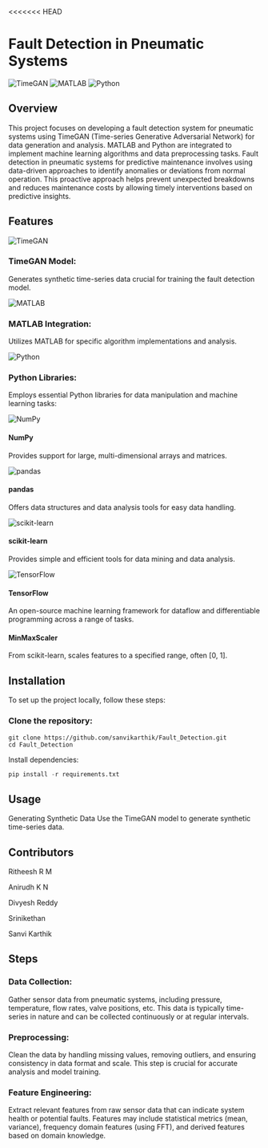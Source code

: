 <<<<<<< HEAD
# Fault Detection in Pneumatic Systems

 ![TimeGAN](https://img.icons8.com/color/48/000000/time.png)
![MATLAB](https://skillicons.dev/icons?i=matlab)
 ![Python](https://img.icons8.com/color/48/000000/python.png)
 
## Overview
This project focuses on developing a fault detection system for pneumatic systems using TimeGAN (Time-series Generative Adversarial Network) for data generation and analysis.
 MATLAB and Python are integrated to implement machine learning algorithms and data preprocessing tasks.
Fault detection in pneumatic systems for predictive maintenance involves using data-driven approaches to identify anomalies or deviations from normal operation. This proactive approach helps prevent unexpected breakdowns and reduces maintenance costs by allowing timely interventions based on predictive insights.


## Features

![TimeGAN](https://img.icons8.com/color/48/000000/time.png)
### TimeGAN Model: 
Generates synthetic time-series data crucial for training the fault detection model.

![MATLAB](https://skillicons.dev/icons?i=matlab)
### MATLAB Integration: 
Utilizes MATLAB for specific algorithm implementations and analysis.

![Python](https://img.icons8.com/color/48/000000/python.png)
### Python Libraries: 
Employs essential Python libraries for data manipulation and machine learning tasks:

![NumPy](https://img.icons8.com/color/48/000000/numpy.png)
#### NumPy 
Provides support for large, multi-dimensional arrays and matrices.

![pandas](https://img.icons8.com/color/48/000000/pandas.png)
#### pandas 
Offers data structures and data analysis tools for easy data handling.

![scikit-learn](https://img.icons8.com/color/48/000000/python.png)
#### scikit-learn 
 Provides simple and efficient tools for data mining and data analysis.

![TensorFlow](https://img.icons8.com/color/48/000000/tensorflow.png)
#### TensorFlow 
 An open-source machine learning framework for dataflow and differentiable programming across a range of tasks.

#### MinMaxScaler 
From scikit-learn, scales features to a specified range, often [0, 1].

## Installation
To set up the project locally, follow these steps:

### Clone the repository:


```console
git clone https://github.com/sanvikarthik/Fault_Detection.git
cd Fault_Detection
```
Install dependencies:


```python
pip install -r requirements.txt
```
## Usage
Generating Synthetic Data
Use the TimeGAN model to generate synthetic time-series data.

## Contributors
Ritheesh R M

Anirudh K N 

Divyesh Reddy 

Srinikethan 

Sanvi Karthik 


## Steps 
### Data Collection:
 Gather sensor data from pneumatic systems, including pressure, temperature, flow rates, valve positions, etc. This data is typically time-series in nature and can be collected continuously or at regular intervals.

### Preprocessing: 
Clean the data by handling missing values, removing outliers, and ensuring consistency in data format and scale. This step is crucial for accurate analysis and model training.

### Feature Engineering: 
Extract relevant features from raw sensor data that can indicate system health or potential faults. Features may include statistical metrics (mean, variance), frequency domain features (using FFT), and derived features based on domain knowledge.





